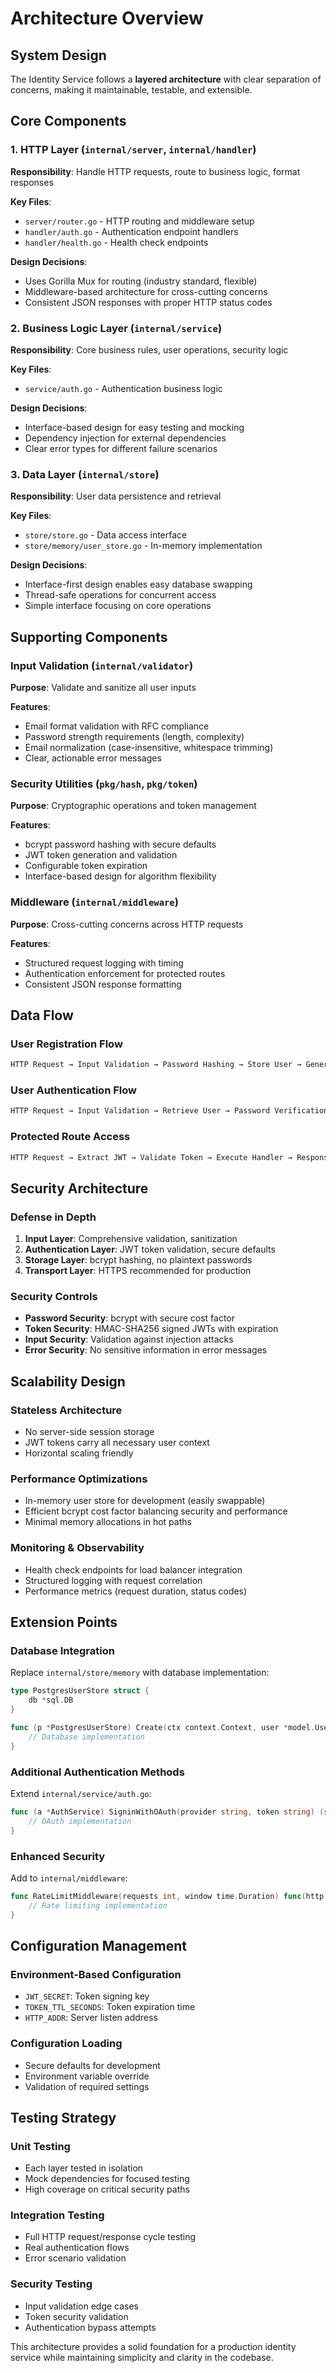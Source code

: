 # Architecture Overview

## System Design

The Identity Service follows a **layered architecture** with clear separation of concerns, making it maintainable, testable, and extensible.

## Core Components

### 1. HTTP Layer (`internal/server`, `internal/handler`)

**Responsibility**: Handle HTTP requests, route to business logic, format responses

**Key Files**:

- `server/router.go` - HTTP routing and middleware setup
- `handler/auth.go` - Authentication endpoint handlers
- `handler/health.go` - Health check endpoints

**Design Decisions**:

- Uses Gorilla Mux for routing (industry standard, flexible)
- Middleware-based architecture for cross-cutting concerns
- Consistent JSON responses with proper HTTP status codes

### 2. Business Logic Layer (`internal/service`)

**Responsibility**: Core business rules, user operations, security logic

**Key Files**:

- `service/auth.go` - Authentication business logic

**Design Decisions**:

- Interface-based design for easy testing and mocking
- Dependency injection for external dependencies
- Clear error types for different failure scenarios

### 3. Data Layer (`internal/store`)

**Responsibility**: User data persistence and retrieval

**Key Files**:

- `store/store.go` - Data access interface
- `store/memory/user_store.go` - In-memory implementation

**Design Decisions**:

- Interface-first design enables easy database swapping
- Thread-safe operations for concurrent access
- Simple interface focusing on core operations

## Supporting Components

### Input Validation (`internal/validator`)

**Purpose**: Validate and sanitize all user inputs

**Features**:

- Email format validation with RFC compliance
- Password strength requirements (length, complexity)
- Email normalization (case-insensitive, whitespace trimming)
- Clear, actionable error messages

### Security Utilities (`pkg/hash`, `pkg/token`)

**Purpose**: Cryptographic operations and token management

**Features**:

- bcrypt password hashing with secure defaults
- JWT token generation and validation
- Configurable token expiration
- Interface-based design for algorithm flexibility

### Middleware (`internal/middleware`)

**Purpose**: Cross-cutting concerns across HTTP requests

**Features**:

- Structured request logging with timing
- Authentication enforcement for protected routes
- Consistent JSON response formatting

## Data Flow

### User Registration Flow

```markdown
HTTP Request → Input Validation → Password Hashing → Store User → Generate JWT → Response
```

### User Authentication Flow  

```markdown
HTTP Request → Input Validation → Retrieve User → Password Verification → Generate JWT → Response
```

### Protected Route Access

```markdown
HTTP Request → Extract JWT → Validate Token → Execute Handler → Response
```

## Security Architecture

### Defense in Depth

1. **Input Layer**: Comprehensive validation, sanitization
2. **Authentication Layer**: JWT token validation, secure defaults
3. **Storage Layer**: bcrypt hashing, no plaintext passwords
4. **Transport Layer**: HTTPS recommended for production

### Security Controls

- **Password Security**: bcrypt with secure cost factor
- **Token Security**: HMAC-SHA256 signed JWTs with expiration
- **Input Security**: Validation against injection attacks
- **Error Security**: No sensitive information in error messages

## Scalability Design

### Stateless Architecture

- No server-side session storage
- JWT tokens carry all necessary user context
- Horizontal scaling friendly

### Performance Optimizations

- In-memory user store for development (easily swappable)
- Efficient bcrypt cost factor balancing security and performance
- Minimal memory allocations in hot paths

### Monitoring & Observability

- Health check endpoints for load balancer integration
- Structured logging with request correlation
- Performance metrics (request duration, status codes)

## Extension Points

### Database Integration

Replace `internal/store/memory` with database implementation:

```go
type PostgresUserStore struct {
    db *sql.DB
}

func (p *PostgresUserStore) Create(ctx context.Context, user *model.User) error {
    // Database implementation
}
```

### Additional Authentication Methods

Extend `internal/service/auth.go`:

```go
func (a *AuthService) SigninWithOAuth(provider string, token string) (string, error) {
    // OAuth implementation
}
```

### Enhanced Security

Add to `internal/middleware`:

```go
func RateLimitMiddleware(requests int, window time.Duration) func(http.Handler) http.Handler {
    // Rate limiting implementation
}
```

## Configuration Management

### Environment-Based Configuration

- `JWT_SECRET`: Token signing key
- `TOKEN_TTL_SECONDS`: Token expiration time  
- `HTTP_ADDR`: Server listen address

### Configuration Loading

- Secure defaults for development
- Environment variable override
- Validation of required settings

## Testing Strategy

### Unit Testing

- Each layer tested in isolation
- Mock dependencies for focused testing
- High coverage on critical security paths

### Integration Testing

- Full HTTP request/response cycle testing
- Real authentication flows
- Error scenario validation

### Security Testing

- Input validation edge cases
- Token security validation
- Authentication bypass attempts

This architecture provides a solid foundation for a production identity service while maintaining simplicity and clarity in the codebase.
